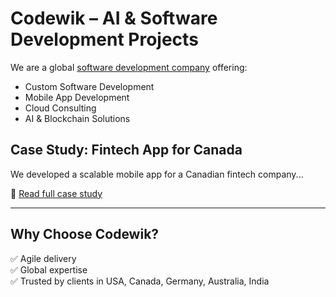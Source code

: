 # Codewik – AI & Software Development Projects

We are a global [software development company](https://codewik.com) offering:

- Custom Software Development
- Mobile App Development
- Cloud Consulting
- AI & Blockchain Solutions

## Case Study: Fintech App for Canada

We developed a scalable mobile app for a Canadian fintech company...

📎 [Read full case study](https://codewik.com/case-study)

---

## Why Choose Codewik?

✅ Agile delivery  
✅ Global expertise  
✅ Trusted by clients in USA, Canada, Germany, Australia, India


